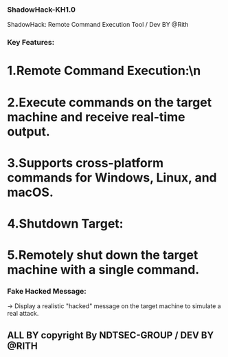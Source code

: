 ### ShadowHack-KH1.0
ShadowHack: Remote Command Execution Tool / Dev BY @Rith
### Key Features:
# 1.Remote Command Execution:\n
# 2.Execute commands on the target machine and receive real-time output.
# 3.Supports cross-platform commands for Windows, Linux, and macOS.
# 4.Shutdown Target:
# 5.Remotely shut down the target machine with a single command.
### Fake Hacked Message:
-> Display a realistic "hacked" message on the target machine to simulate a real attack.
## ALL BY copyright By NDTSEC-GROUP / DEV BY @RITH

